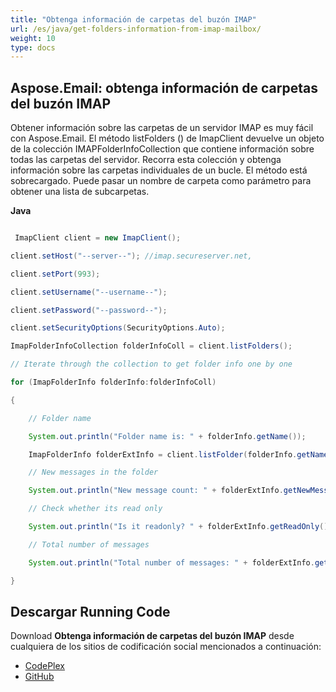 ```yaml
---
title: "Obtenga información de carpetas del buzón IMAP"
url: /es/java/get-folders-information-from-imap-mailbox/
weight: 10
type: docs
---
```


## **Aspose.Email: obtenga información de carpetas del buzón IMAP**
Obtener información sobre las carpetas de un servidor IMAP es muy fácil con Aspose.Email. El método listFolders () de ImapClient devuelve un objeto de la colección IMAPFolderInfoCollection que contiene información sobre todas las carpetas del servidor. Recorra esta colección y obtenga información sobre las carpetas individuales de un bucle. El método está sobrecargado. Puede pasar un nombre de carpeta como parámetro para obtener una lista de subcarpetas.

**Java**

``` java

 ImapClient client = new ImapClient();

client.setHost("--server--"); //imap.secureserver.net,

client.setPort(993);

client.setUsername("--username--");

client.setPassword("--password--");

client.setSecurityOptions(SecurityOptions.Auto);

ImapFolderInfoCollection folderInfoColl = client.listFolders();

// Iterate through the collection to get folder info one by one

for (ImapFolderInfo folderInfo:folderInfoColl)

{

	// Folder name

	System.out.println("Folder name is: " + folderInfo.getName());

	ImapFolderInfo folderExtInfo = client.listFolder(folderInfo.getName());

	// New messages in the folder

	System.out.println("New message count: " + folderExtInfo.getNewMessageCount());

	// Check whether its read only

	System.out.println("Is it readonly? " + folderExtInfo.getReadOnly());

	// Total number of messages

	System.out.println("Total number of messages: " + folderExtInfo.getTotalMessageCount());

}

```
## **Descargar Running Code**
Download **Obtenga información de carpetas del buzón IMAP** desde cualquiera de los sitios de codificación social mencionados a continuación:

- [CodePlex](https://archive.codeplex.com/?p=asposeapachepoi)
- [GitHub](https://github.com/aspose-email/Aspose.Email-for-Java/releases)
